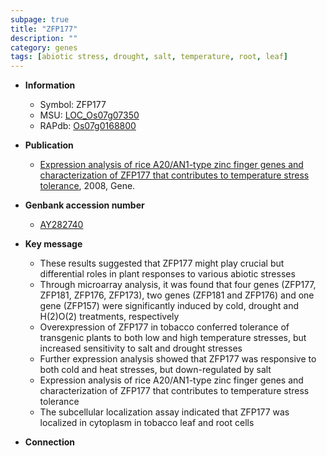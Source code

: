 ```yaml
---
subpage: true
title: "ZFP177"
description: ""
category: genes
tags: [abiotic stress, drought, salt, temperature, root, leaf]
---
```


* **Information**  
    + Symbol: ZFP177  
    + MSU: [LOC_Os07g07350](http://rice.plantbiology.msu.edu/cgi-bin/ORF_infopage.cgi?orf=LOC_Os07g07350)  
    + RAPdb: [Os07g0168800](http://rapdb.dna.affrc.go.jp/viewer/gbrowse_details/irgsp1?name=Os07g0168800)  

* **Publication**  
    + [Expression analysis of rice A20/AN1-type zinc finger genes and characterization of ZFP177 that contributes to temperature stress tolerance](http://www.ncbi.nlm.nih.gov/pubmed?term=Expression+analysis+of+rice+A20/AN1-type+zinc+finger+genes+and+characterization+of+ZFP177+that+contributes+to+temperature+stress+tolerance%5BTitle%5D), 2008, Gene.

* **Genbank accession number**  
    + [AY282740](http://www.ncbi.nlm.nih.gov/nuccore/AY282740)

* **Key message**  
    + These results suggested that ZFP177 might play crucial but differential roles in plant responses to various abiotic stresses
    + Through microarray analysis, it was found that four genes (ZFP177, ZFP181, ZFP176, ZFP173), two genes (ZFP181 and ZFP176) and one gene (ZFP157) were significantly induced by cold, drought and H(2)O(2) treatments, respectively
    + Overexpression of ZFP177 in tobacco conferred tolerance of transgenic plants to both low and high temperature stresses, but increased sensitivity to salt and drought stresses
    + Further expression analysis showed that ZFP177 was responsive to both cold and heat stresses, but down-regulated by salt
    + Expression analysis of rice A20/AN1-type zinc finger genes and characterization of ZFP177 that contributes to temperature stress tolerance
    + The subcellular localization assay indicated that ZFP177 was localized in cytoplasm in tobacco leaf and root cells

* **Connection**  



